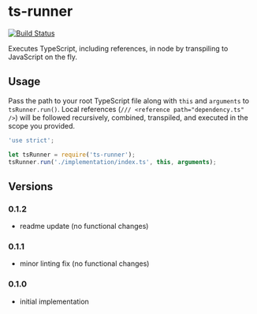 # ts-runner
[![Build Status](https://api.travis-ci.org/kevinphelps/ts-runner.svg?branch=master)](https://travis-ci.org/kevinphelps/ts-runner)

Executes TypeScript, including references, in node by transpiling to JavaScript on the fly.

## Usage

Pass the path to your root TypeScript file along with `this` and `arguments` to `tsRunner.run()`. Local references (`/// <reference path="dependency.ts" />`) will be followed recursively, combined, transpiled, and executed in the scope you provided.

```javascript
'use strict';

let tsRunner = require('ts-runner');
tsRunner.run('./implementation/index.ts', this, arguments);
```

## Versions

### 0.1.2
- readme update (no functional changes)

### 0.1.1
- minor linting fix (no functional changes)

### 0.1.0
- initial implementation
